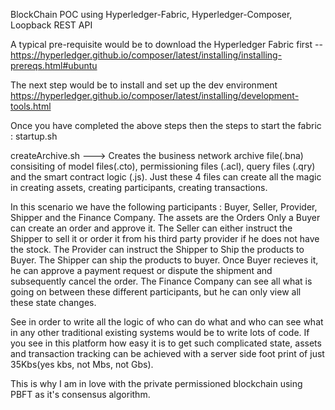 BlockChain POC using Hyperledger-Fabric, Hyperledger-Composer, Loopback REST API

A typical pre-requisite would be to download the Hyperledger Fabric first -- https://hyperledger.github.io/composer/latest/installing/installing-prereqs.html#ubuntu

The next step would be to install and set up the dev environment
https://hyperledger.github.io/composer/latest/installing/development-tools.html

Once you have completed the above steps then the steps to start the fabric :
startup.sh

createArchive.sh ---> Creates the business network archive file(.bna) consisiting of model files(.cto), permissioning files (.acl), query files (.qry) and the smart contract logic (.js). Just these 4 files can create all the magic in creating assets, creating participants, creating transactions.

In this scenario we have the following participants : Buyer, Seller, Provider, Shipper and the Finance Company.
The assets are the Orders
Only a Buyer can create an order and approve it.
The Seller can either instruct the Shipper to sell it or order it from his third party provider if he does not have the stock.
The Provider can instruct the Shipper to Ship the products to Buyer.
The Shipper can ship the products to buyer. 
Once Buyer recieves it, he can approve a payment request or dispute the shipment and subsequently cancel the order.
The Finance Company can see all what is going on between these different participants, but he can only view all these state changes.

See in order to write all the logic of who can do what and who can see what in any other traditional existing systems would be to write lots of code. If you see in this platform how easy it is to get such complicated state, assets and transaction tracking can be achieved with a server side foot print of just 35Kbs(yes kbs, not Mbs, not Gbs).

This is why I am in love with the private permissioned blockchain using PBFT as it's consensus algorithm.
